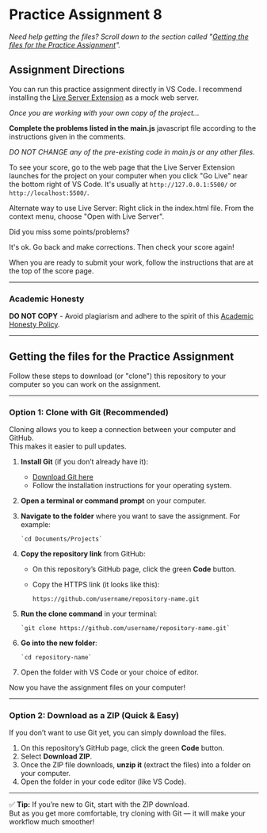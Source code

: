 # Practice Assignment 8

_Need help getting the files? Scroll down to the section called "[Getting the files for the Practice Assignment](#getting-the-files-for-the-practice-assignment)"._

## Assignment Directions

You can run this practice assignment directly in VS Code. I recommend installing the [Live Server Extension](https://marketplace.visualstudio.com/items?itemName=ritwickdey.LiveServer) as a mock web server.

_Once you are working with your own copy of the project..._

**Complete the problems listed in the main.js** javascript file
according to the instructions given in the comments.

_DO NOT CHANGE any of the pre-existing code in main.js or any other files._

To see your score, go to the web page that the Live Server Extension launches for the project on your computer when you click "Go Live" near the bottom right of VS Code. It's usually at `http://127.0.0.1:5500/` or `http://localhost:5500/`. 

Alternate way to use Live Server: Right click in the index.html file. From the context menu, choose "Open with Live Server".

Did you miss some points/problems?

It's ok. Go back and make corrections. Then check your score again!

When you are ready to submit your work, follow the instructions that are at the top of the score page.

---

### Academic Honesty

**DO NOT COPY** - Avoid plagiarism and adhere to the spirit of this [Academic Honesty Policy](https://www.freecodecamp.org/news/academic-honesty-policy/).

---

## Getting the files for the Practice Assignment

Follow these steps to download (or "clone") this repository to your computer so you can work on the assignment.

---

### Option 1: Clone with Git (Recommended)

Cloning allows you to keep a connection between your computer and GitHub.  
This makes it easier to pull updates.

1. **Install Git** (if you don’t already have it):  
   - [Download Git here](https://git-scm.com/downloads)  
   - Follow the installation instructions for your operating system.

2. **Open a terminal or command prompt** on your computer.

3. **Navigate to the folder** where you want to save the assignment. For example:  
   
       `cd Documents/Projects`

4. **Copy the repository link** from GitHub:  
   - On this repository’s GitHub page, click the green **Code** button.  
   - Copy the HTTPS link (it looks like this):  
     
       `https://github.com/username/repository-name.git`

5. **Run the clone command** in your terminal:  
   
       `git clone https://github.com/username/repository-name.git`

6. **Go into the new folder**:  
   
       `cd repository-name`

7. Open the folder with VS Code or your choice of editor.

Now you have the assignment files on your computer!

---

### Option 2: Download as a ZIP (Quick & Easy)

If you don’t want to use Git yet, you can simply download the files.

1. On this repository’s GitHub page, click the green **Code** button.  
2. Select **Download ZIP**.  
3. Once the ZIP file downloads, **unzip it** (extract the files) into a folder on your computer.  
4. Open the folder in your code editor (like VS Code).

---

✅ **Tip:** If you’re new to Git, start with the ZIP download.  
But as you get more comfortable, try cloning with Git — it will make your workflow much smoother!

